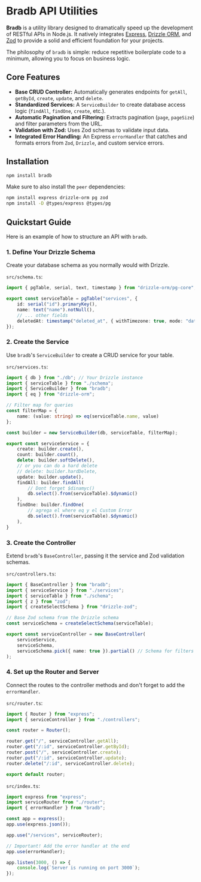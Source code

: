 # Bradb API Utilities

**Bradb** is a utility library designed to dramatically speed up the development of RESTful APIs in Node.js. It natively integrates [Express](https://expressjs.com/), [Drizzle ORM](https://orm.drizzle.team/), and [Zod](https://zod.dev/) to provide a solid and efficient foundation for your projects.

The philosophy of `bradb` is simple: reduce repetitive boilerplate code to a minimum, allowing you to focus on business logic.

## Core Features

-   **Base CRUD Controller:** Automatically generates endpoints for `getAll`, `getById`, `create`, `update`, and `delete`.
-   **Standardized Services:** A `ServiceBuilder` to create database access logic (`findAll`, `findOne`, `create`, etc.).
-   **Automatic Pagination and Filtering:** Extracts pagination (`page`, `pageSize`) and filter parameters from the URL.
-   **Validation with Zod:** Uses Zod schemas to validate input data.
-   **Integrated Error Handling:** An Express `errorHandler` that catches and formats errors from `Zod`, `Drizzle`, and custom service errors.

## Installation

```bash
npm install bradb
```

Make sure to also install the `peer` dependencies:

```bash
npm install express drizzle-orm pg zod
npm install -D @types/express @types/pg
```

## Quickstart Guide

Here is an example of how to structure an API with `bradb`.

### 1. Define Your Drizzle Schema

Create your database schema as you normally would with Drizzle.

`src/schema.ts`:
```typescript
import { pgTable, serial, text, timestamp } from "drizzle-orm/pg-core";

export const serviceTable = pgTable("services", {
    id: serial("id").primaryKey(),
    name: text("name").notNull(),
    // ... other fields
    deletedAt: timestamp("deleted_at", { withTimezone: true, mode: "date" })
});
```

### 2. Create the Service

Use `bradb`'s `ServiceBuilder` to create a CRUD service for your table.

`src/services.ts`:
```typescript
import { db } from "./db"; // Your Drizzle instance
import { serviceTable } from "./schema";
import { ServiceBuilder } from "bradb";
import { eq } from "drizzle-orm";

// Filter map for queries
const filterMap = {
    name: (value: string) => eq(serviceTable.name, value)
};

const builder = new ServiceBuilder(db, serviceTable, filterMap);

export const serviceService = {
    create: builder.create(),
    count: builder.count(),
    delete: builder.softDelete(),
    // or you can do a hard delete
    // delete: builder.hardDelete,
    update: builder.update(),
    findAll: builder.findAll(
        // Dont forget $dinamyc()
        db.select().from(serviceTable).$dynamic()
    ),
    findOne: builder.findOne(
        // agrega el where eq y el Custom Error
        db.select().from(serviceTable).$dynamic()
    ),
}
```

### 3. Create the Controller

Extend `bradb`'s `BaseController`, passing it the service and Zod validation schemas.

`src/controllers.ts`:
```typescript
import { BaseController } from "bradb";
import { serviceService } from "./services";
import { serviceTable } from "./schema";
import { z } from "zod";
import { createSelectSchema } from "drizzle-zod";

// Base Zod schema from the Drizzle schema
const serviceSchema = createSelectSchema(serviceTable);

export const serviceController = new BaseController(
    serviceService,
    serviceSchema,
    serviceSchema.pick({ name: true }).partial() // Schema for filters
);
```

### 4. Set up the Router and Server

Connect the routes to the controller methods and don't forget to add the `errorHandler`.

`src/router.ts`:
```typescript
import { Router } from "express";
import { serviceController } from "./controllers";

const router = Router();

router.get("/", serviceController.getAll);
router.get("/:id", serviceController.getById);
router.post("/", serviceController.create);
router.put("/:id", serviceController.update);
router.delete("/:id", serviceController.delete);

export default router;
```

`src/index.ts`:
```typescript
import express from "express";
import serviceRouter from "./router";
import { errorHandler } from "bradb";

const app = express();
app.use(express.json());

app.use("/services", serviceRouter);

// Important! Add the error handler at the end
app.use(errorHandler);

app.listen(3000, () => {
    console.log(`Server is running on port 3000`);
});
```
